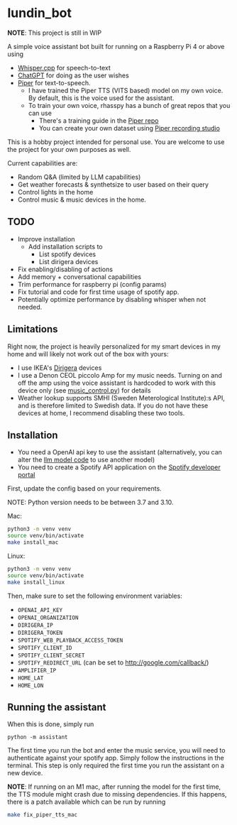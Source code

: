 # lundin_bot

**NOTE**: This project is still in WIP

A simple voice assistant bot built for running on a Raspberry Pi 4 or above using
* [Whisper.cpp](https://github.com/ggerganov/whisper.cpp) for speech-to-text
* [ChatGPT](https://github.com/openai/openai-python) for doing as the user wishes
* [Piper](https://github.com/rhasspy/piper) for text-to-speech.
  * I have trained the Piper TTS (VITS based) model on my own voice. By default, this is the voice used for the assistant.
  * To train your own voice, rhasspy has a bunch of great repos that you can use
    * There's a training guide in the [Piper repo](https://github.com/rhasspy/piper)
    * You can create your own dataset using [Piper recording studio](https://github.com/rhasspy/piper-recording-studio)

This is a hobby project intended for personal use.
You are welcome to use the project for your own purposes as well.

Current capabilities are:

- Random Q&A (limited by LLM capabilities)
- Get weather forecasts & synthetsize to user based on their query
- Control lights in the home
- Control music & music devices in the home.

## TODO

* Improve installation
  * Add installation scripts to
    * List spotify devices
    * List dirigera devices
* Fix enabling/disabling of actions
* Add memory + conversational capabilities
* Trim performance for raspberry pi (config params)
* Fix tutorial and code for first time usage of spotify app.
* Potentially optimize performance by disabling whisper when not needed.

## Limitations

Right now, the project is heavily personalized for my smart devices in my home and will likely not work out of the box with yours:

* I use IKEA's [Dirigera](https://www.ikea.com/se/sv/p/dirigera-hubb-foer-smarta-produkter-vit-smart-10503406/) devices
* I use a Denon CEOL piccolo Amp for my music needs. Turning on and off the amp using the voice assistant is hardcoded to work with this device only (see [music_control.py](/assistant/language_model/tools/music_control.py)) for details
* Weather lookup supports SMHI (Sweden Meterological Institute):s API, and is therefore limited to Swedish data.
If you do not have these devices at home, I recommend disabling these two tools.

## Installation

* You need a OpenAI api key to use the assistant (alternatively, you can alter the [llm model code](/assistant/language_model/model.py) to use another model)
* You need to create a Spotify API application on the [Spotify developer portal](https://developer.spotify.com/dashboard)

First, update the config based on your requirements.

NOTE: Python version needs to be between 3.7 and 3.10.

Mac: 
```bash
python3 -m venv venv
source venv/bin/activate
make install_mac
```

Linux: 
```bash
python3 -m venv venv
source venv/bin/activate
make install_linux
```

Then, make sure to set the following environment variables:

* `OPENAI_API_KEY`
* `OPENAI_ORGANIZATION`
* `DIRIGERA_IP`
* `DIRIGERA_TOKEN`
* `SPOTIFY_WEB_PLAYBACK_ACCESS_TOKEN`
* `SPOTIFY_CLIENT_ID`
* `SPOTIFY_CLIENT_SECRET`
* `SPOTIFY_REDIRECT_URL` (can be set to http://google.com/callback/)
* `AMPLIFIER_IP`
* `HOME_LAT`
* `HOME_LON`

## Running the assistant

When this is done, simply run 
```python3
python -m assistant
```

The first time you run the bot and enter the music service, you will need to authenticate against your spotify app. Simply follow the instructions in the terminal. This step is only required the first time you run the assistant on a new device.

**NOTE**: If running on an M1 mac, after running the model for the first time, the TTS module might crash due to missing dependencies. If this happens, there is a patch available which can be run by running
```bash
make fix_piper_tts_mac
```